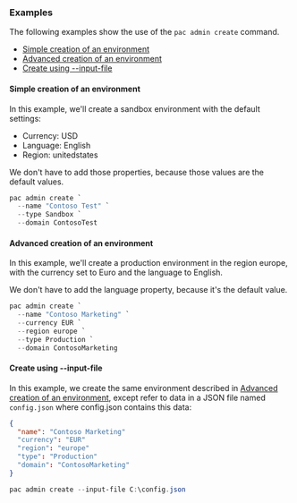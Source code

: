 ### Examples

The following examples show the use of the `pac admin create` command.

- [Simple creation of an environment](#simple-creation-of-an-environment)
- [Advanced creation of an environment](#advanced-creation-of-an-environment)
- [Create using --input-file](#create-using---input-file)

#### Simple creation of an environment

In this example, we'll create a sandbox environment with the default settings:

- Currency: USD
- Language: English
- Region: unitedstates

We don't have to add those properties, because those values are the default values.

```powershell
pac admin create `
  --name "Contoso Test" `
  --type Sandbox `
  --domain ContosoTest
```

#### Advanced creation of an environment

In this example, we'll create a production environment in the region europe, with the currency set to Euro and the language to English.

We don't have to add the language property, because it's the default value.

```powershell
pac admin create `
  --name "Contoso Marketing" `
  --currency EUR `
  --region europe `
  --type Production `
  --domain ContosoMarketing
```

#### Create using --input-file

In this example, we create the same environment described in [Advanced creation of an environment](#advanced-creation-of-an-environment), except refer to data in a JSON file named `config.json` where config.json contains this data:

```json
{
  "name": "Contoso Marketing"
  "currency": "EUR"
  "region": "europe"
  "type": "Production"
  "domain": "ContosoMarketing"
}
```

```powershell
pac admin create --input-file C:\config.json
```